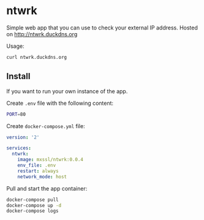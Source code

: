 # ntwrk

Simple web app that you can use to check your external IP address.
Hosted on http://ntwrk.duckdns.org

Usage:

```sh
curl ntwrk.duckdns.org
```

## Install

If you want to run your own instance of the app.

Create `.env` file with the following content:

```sh
PORT=80
```

Create `docker-compose.yml` file:

```yaml
version: '2'

services:
  ntwrk:
    image: mxssl/ntwrk:0.0.4
    env_file: .env
    restart: always
    network_mode: host
```

Pull and start the app container:

```sh
docker-compose pull
docker-compose up -d
docker-compose logs
```
